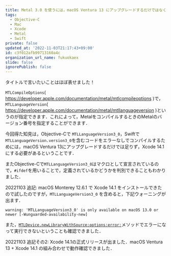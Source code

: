 ```yaml
---
title: Metal 3.0 を使うには，macOS Ventura 13 にアップグレードするだけではなく，Xcode 14.1 にする必要がある
tags:
  - Objective-C
  - Mac
  - Xcode
  - Metal
  - Swift
private: false
updated_at: '2022-11-03T21:17:43+09:00'
id: c3f012afb99713160a4c
organization_url_name: fukuokaex
slide: false
ignorePublish: false
---
```

タイトルで言いたいことはほぼ表せました！

`MTLCompileOptions`( https://developer.apple.com/documentation/metal/mtlcompileoptions )で，`MTLLanguageVersion`( https://developer.apple.com/documentation/metal/mtllanguageversion )というのが指定できます．これによって，MetalをコンパイルするときのMetalのバージョン番号を指定することができます．

今回得た知見は，Objective-Cで `MTLLanguageVersion3_0`，Swiftで `MTLLanguageVersion.version3_0`を含むコードをエラーなしでコンパイルするためには，macOS Ventura 13にアップグレードするだけでは足りず，Xcode 14.1 にする必要があるということです．

またObjective-Cで`MTLLanguageVersion3_0`はマクロとして宣言されているので，`#ifdef`を用いることで，定義されているかどうかを判別できることもわかりました．

20221103 追記: macOS Monterey 12.6.1 で Xcode 14.1 をインストールできたので試したのですが，`MTLLanguageVersion3_0` を含めると，下記ウォーニングが出ます．

```
warning: 'MTLLanguageVersion3_0' is only available on macOS 13.0 or newer [-Wunguarded-availability-new]
```

また，[`MTLDevice.newLibraryWithSource:options:error:`](https://developer.apple.com/documentation/metal/mtldevice/1433431-newlibrarywithsource?changes=_5)メソッドでエラーになって実行できないということも確認できました．

20221103 追記その2: Xcode 14.1の正式リリースが出ました．macOS Ventura 13 + Xcode 14.1 の組み合わせで動作確認できました．

